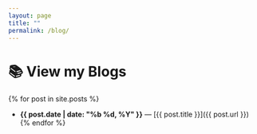 ```yaml
---
layout: page
title: ""
permalink: /blog/
---
```


# 📚 View my Blogs

{% for post in site.posts %}
- **{{ post.date | date: "%b %d, %Y" }}** — [{{ post.title }}]({{ post.url }})
{% endfor %}

